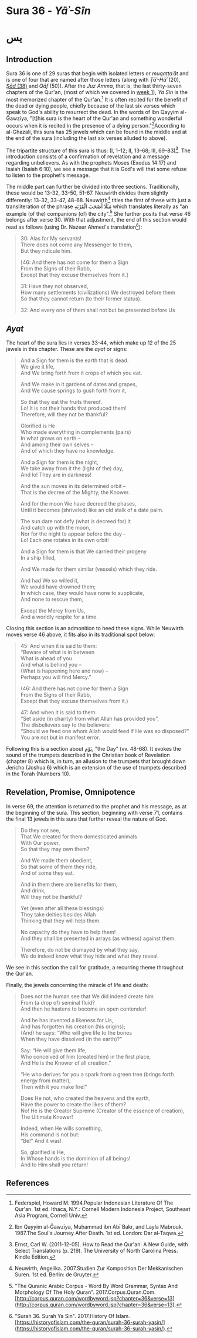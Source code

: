 # Sura 36 - _Yāʾ-Sīn_

# يس

## Introduction

Sura 36 is one of 29 suras that begin with isolated letters or _muqaṭṭaʿāt_ and is one of four that are named after those letters \(along with _Ṭāʾ-Hāʾ_ \(20\), [_Ṣād_ \(38\)](/quran/week-3-suras-19-38/sura-38.md) and _Qāf_ \(50\)\). After the _Juz Amma_, that is, the last thirty-seven chapters of the Qur'an, \(most of which we covered in [week 1](/quran/sura-1.md)\), _Ya Sin_ is the most memorized chapter of the Qur'an.[^1] It is often recited for the benefit of the dead or dying people, chiefly because of the last six verses which speak to God's ability to resurrect the dead. In the words of Ibn Qayyim al-Ğawzīya, "\[t\]his sura is the heart of the Qur'an and something wonderful occurs when it is recited in the presence of a dying person."[^2]According to al-Ghazali, this sura has 25 jewels which can be found in the middle and at the end of the sura \(including the last six verses alluded to above\).

The tripartite structure of this sura is thus: \(I, 1–12; II, 13–68; III, 69–83\)[^3]. The introduction consists of a confirmation of revelation and a message regarding unbelievers. As with the prophets Moses \(Exodus 14:17\) and Isaiah \(Isaiah 6:10\), we see a message that it is God's will that some refuse to listen to the prophet's message.

The middle part can further be divided into three sections. Traditionally, these would be 13-32, 33-50, 51-67. Neuwirth divides them slightly differently: 13-32, 33-47, 48-68. Neuwirth[^4] titles the first of these with just a transliteration of the phrase مَثَلًا أَصْحَبَ الْقَرْيَةِ which translates literally as "an example \(of the\) companions \(of\) the city".[^5] She further posits that verse 46 belongs after verse 30. With that adjustment, the end of this section would read as follows \(using Dr. Nazeer Ahmed's translation[^6]\):

> 30: Alas for My servants!  
> There does not come any Messenger to them,  
> But they ridicule him.
>
> \[46: And there has not come for them a Sign  
> From the Signs of their Rabb,  
> Except that they excuse themselves from it.\]
>
> 31: Have they not observed,  
> How many settlements \(civilizations\) We destroyed before them  
> So that they cannot return \(to their former status\).
>
> 32: And every one of them shall not but be presented before Us

## _Ayat_

The heart of the sura lies in verses 33-44, which make up 12 of the 25 jewels in this chapter. These are the _ayat_ or signs:

> And a Sign for them is the earth that is dead.  
> We give it life,  
> And We bring forth from it crops of which you eat.
>
> And We make in it gardens of dates and grapes,  
> And We cause springs to gush forth from it,
>
> So that they eat the fruits thereof.  
> Lo! It is not their hands that produced them!  
> Therefore, will they not be thankful?
>
> Glorified is He  
> Who made everything in complements \(pairs\)  
> In what grows on earth –  
> And among their own selves –  
> And of which they have no knowledge.
>
> And a Sign for them is the night,  
> We take away from it the \(light of the\) day,  
> And lo! They are in darkness!
>
> And the sun moves in its determined orbit –  
> That is the decree of the Mighty, the Knower.
>
> And for the moon We have decreed the phases,  
> Until it becomes \(shriveled\) like an old stalk of a date palm.
>
> The sun dare not defy \(what is decreed for\) it  
> And catch up with the moon,  
> Nor for the night to appear before the day –  
> Lo! Each one rotates in its own orbit!
>
> And a Sign for them is that We carried their progeny  
> In a ship filled,
>
> And We made for them similar \(vessels\) which they ride.
>
> And had We so willed it,  
> We would have drowned them;  
> In which case, they would have none to supplicate,  
> And none to rescue them,
>
> Except the Mercy from Us,  
> And a worldly respite for a time.

Closing this section is an admonition to heed these signs. While Neuwirth moves verse 46 above, it fits also in its traditional spot below:

> 45: And when it is said to them:  
> “Beware of what is in between  
> What is ahead of you  
> And what is behind you –  
> \(What is happening here and now\) –  
> Perhaps you will find Mercy.”
>
> \(46: And there has not come for them a Sign  
> From the Signs of their Rabb,  
> Except that they excuse themselves from it.\)
>
> 47: And when it is said to them:  
> “Set aside \(in charity\) from what Allah has provided you”,  
> The disbelievers say to the believers:  
> “Should we feed one whom Allah would feed if He was so disposed?”  
> You are not but in manifest error.

Following this is a section about يَوْمَ, "the Day" \(vv. 48-68\). It evokes the sound of the trumpets described in the Christian book of Revelation \(chapter 8\) which is, in turn, an allusion to the trumpets that brought down Jericho \(Joshua 6\) which is an extension of the use of trumpets described in the Torah \(Numbers 10\).

## Revelation, Promise, Omnipotence

In verse 69, the attention is returned to the prophet and his message, as at the beginning of the sura. This section, beginning with verse 71, contains the final 13 jewels in this sura that further reveal the nature of God.

> Do they not see,  
> That We created for them domesticated animals  
> With Our power,  
> So that they may own them?
>
> And We made them obedient,  
> So that some of them they ride,  
> And of some they eat.
>
> And in them there are benefits for them,  
> And drink,  
> Will they not be thankful?
>
> Yet \(even after all these blessings\)  
> They take deities besides Allah  
> Thinking that they will help them.
>
> No capacity do they have to help them!  
> And they shall be presented in arrays \(as witness\) against them.
>
> Therefore, do not be dismayed by what they say,  
> We do indeed know what they hide and what they reveal.

We see in this section the call for gratitude, a recurring theme throughout the Qur'an.

Finally, the jewels concerning the miracle of life and death:

> Does not the human see that We did indeed create him  
> From \(a drop of\) seminal fluid?  
> And then he hastens to become an open contender!
>
> And he has invented a likeness for Us,  
> And has forgotten his creation \(his origins\);  
> \(And\) he says: “Who will give life to the bones  
> When they have dissolved \(in the earth\)?”
>
> Say: “He will give them life,  
> Who conceived of him \(created him\) in the first place,  
> And He is the Knower of all creation.”
>
> “He who derives for you a spark from a green tree \(brings forth energy from matter\),  
> Then with it you make fire!”
>
> Does He not, who created the heavens and the earth,  
> Have the power to create the likes of them?  
> No! He is the Creator Supreme \(Creator of the essence of creation\),  
> The Ultimate Knower!
>
> Indeed, when He wills something,  
> His command is not but:  
> “Be!” And it was!
>
> So, glorified is He,  
> In Whose hands is the dominion of all beings!  
> And to Him shall you return!

## 

## References



[^1]: Federspiel, Howard M. 1994.Popular Indonesian Literature Of The Qur'an. 1st ed. Ithaca, N.Y.: Cornell Modern Indonesia Project, Southeast Asia Program, Cornell Univ.

[^2]: Ibn Qayyim al-Ğawzīya, Muḥammad ibn Abī Bakr, and Layla Mabrouk. 1987.The Soul's Journey After Death. 1st ed. London: Dar al-Taqwa.

[^3]: Ernst, Carl W. \(2011-12-05\). How to Read the Qur'an: A New Guide, with Select Translations \(p. 219\). The University of North Carolina Press. Kindle Edition. 

[^4]: Neuwirth, Angelika. 2007.Studien Zur Komposition Der Mekkanischen Suren. 1st ed. Berlin: de Gruyter.

[^5]: "The Quranic Arabic Corpus - Word By Word Grammar, Syntax And Morphology Of The Holy Quran". 2017.Corpus.Quran.Com. [http://corpus.quran.com/wordbyword.jsp?chapter=36&verse=13](http://corpus.quran.com/wordbyword.jsp?chapter=36&verse=13).

[^6]: "Surah 36. Surah Ya Sin". 2017.History Of Islam. [https://historyofislam.com/the-quran/surah-36-surah-yasin/](https://historyofislam.com/the-quran/surah-36-surah-yasin/).

